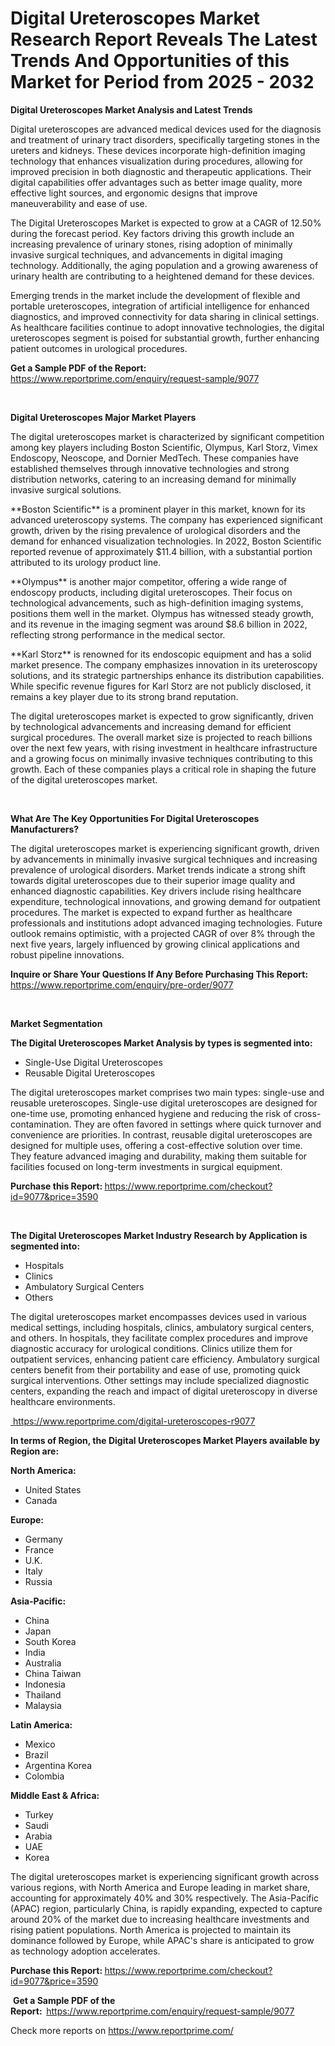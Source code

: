 <p><h1>Digital Ureteroscopes Market Research Report Reveals The Latest Trends And Opportunities of this Market for Period from 2025 - 2032</h1></p><p><strong>Digital Ureteroscopes Market Analysis and Latest Trends</strong></p>
<p><p>Digital ureteroscopes are advanced medical devices used for the diagnosis and treatment of urinary tract disorders, specifically targeting stones in the ureters and kidneys. These devices incorporate high-definition imaging technology that enhances visualization during procedures, allowing for improved precision in both diagnostic and therapeutic applications. Their digital capabilities offer advantages such as better image quality, more effective light sources, and ergonomic designs that improve maneuverability and ease of use.</p><p>The Digital Ureteroscopes Market is expected to grow at a CAGR of 12.50% during the forecast period. Key factors driving this growth include an increasing prevalence of urinary stones, rising adoption of minimally invasive surgical techniques, and advancements in digital imaging technology. Additionally, the aging population and a growing awareness of urinary health are contributing to a heightened demand for these devices. </p><p>Emerging trends in the market include the development of flexible and portable ureteroscopes, integration of artificial intelligence for enhanced diagnostics, and improved connectivity for data sharing in clinical settings. As healthcare facilities continue to adopt innovative technologies, the digital ureteroscopes segment is poised for substantial growth, further enhancing patient outcomes in urological procedures.</p></p>
<p><strong>Get a Sample PDF of the Report:&nbsp;</strong> <a href="https://www.reportprime.com/enquiry/request-sample/9077?utm_campaign=2642&utm_medium=2&utm_source=Github&utm_content=ia&utm_term=20032025&utm_id=digital-ureteroscopes">https://www.reportprime.com/enquiry/request-sample/9077</a></p>
<p>&nbsp;</p>
<p><strong>Digital Ureteroscopes Major Market Players</strong></p>
<p><p>The digital ureteroscopes market is characterized by significant competition among key players including Boston Scientific, Olympus, Karl Storz, Vimex Endoscopy, Neoscope, and Dornier MedTech. These companies have established themselves through innovative technologies and strong distribution networks, catering to an increasing demand for minimally invasive surgical solutions.</p><p>**Boston Scientific** is a prominent player in this market, known for its advanced ureteroscopy systems. The company has experienced significant growth, driven by the rising prevalence of urological disorders and the demand for enhanced visualization technologies. In 2022, Boston Scientific reported revenue of approximately $11.4 billion, with a substantial portion attributed to its urology product line.</p><p>**Olympus** is another major competitor, offering a wide range of endoscopy products, including digital ureteroscopes. Their focus on technological advancements, such as high-definition imaging systems, positions them well in the market. Olympus has witnessed steady growth, and its revenue in the imaging segment was around $8.6 billion in 2022, reflecting strong performance in the medical sector.</p><p>**Karl Storz** is renowned for its endoscopic equipment and has a solid market presence. The company emphasizes innovation in its ureteroscopy solutions, and its strategic partnerships enhance its distribution capabilities. While specific revenue figures for Karl Storz are not publicly disclosed, it remains a key player due to its strong brand reputation.</p><p>The digital ureteroscopes market is expected to grow significantly, driven by technological advancements and increasing demand for efficient surgical procedures. The overall market size is projected to reach billions over the next few years, with rising investment in healthcare infrastructure and a growing focus on minimally invasive techniques contributing to this growth. Each of these companies plays a critical role in shaping the future of the digital ureteroscopes market.</p></p>
<p>&nbsp;</p>
<p><strong>What Are The Key Opportunities For Digital Ureteroscopes Manufacturers?</strong></p>
<p><p>The digital ureteroscopes market is experiencing significant growth, driven by advancements in minimally invasive surgical techniques and increasing prevalence of urological disorders. Market trends indicate a strong shift towards digital ureteroscopes due to their superior image quality and enhanced diagnostic capabilities. Key drivers include rising healthcare expenditure, technological innovations, and growing demand for outpatient procedures. The market is expected to expand further as healthcare professionals and institutions adopt advanced imaging technologies. Future outlook remains optimistic, with a projected CAGR of over 8% through the next five years, largely influenced by growing clinical applications and robust pipeline innovations.</p></p>
<p><strong>Inquire or Share Your Questions If Any Before Purchasing This Report:</strong> <a href="https://www.reportprime.com/enquiry/pre-order/9077?utm_campaign=2642&utm_medium=2&utm_source=Github&utm_content=ia&utm_term=20032025&utm_id=digital-ureteroscopes">https://www.reportprime.com/enquiry/pre-order/9077</a></p>
<p>&nbsp;</p>
<p><strong>Market Segmentation</strong></p>
<p><strong>The Digital Ureteroscopes Market Analysis by types is segmented into:</strong></p>
<p><ul><li>Single-Use Digital Ureteroscopes</li><li>Reusable Digital Ureteroscopes</li></ul></p>
<p><p>The digital ureteroscopes market comprises two main types: single-use and reusable ureteroscopes. Single-use digital ureteroscopes are designed for one-time use, promoting enhanced hygiene and reducing the risk of cross-contamination. They are often favored in settings where quick turnover and convenience are priorities. In contrast, reusable digital ureteroscopes are designed for multiple uses, offering a cost-effective solution over time. They feature advanced imaging and durability, making them suitable for facilities focused on long-term investments in surgical equipment.</p></p>
<p><strong>Purchase this Report:&nbsp;</strong><a href="https://www.reportprime.com/checkout?id=9077&price=3590&utm_campaign=2642&utm_medium=2&utm_source=Github&utm_content=ia&utm_term=20032025&utm_id=digital-ureteroscopes">https://www.reportprime.com/checkout?id=9077&price=3590</a></p>
<p>&nbsp;</p>
<p><strong>The Digital Ureteroscopes Market Industry Research by Application is segmented into:</strong></p>
<p><ul><li>Hospitals</li><li>Clinics</li><li>Ambulatory Surgical Centers</li><li>Others</li></ul></p>
<p><p>The digital ureteroscopes market encompasses devices used in various medical settings, including hospitals, clinics, ambulatory surgical centers, and others. In hospitals, they facilitate complex procedures and improve diagnostic accuracy for urological conditions. Clinics utilize them for outpatient services, enhancing patient care efficiency. Ambulatory surgical centers benefit from their portability and ease of use, promoting quick surgical interventions. Other settings may include specialized diagnostic centers, expanding the reach and impact of digital ureteroscopy in diverse healthcare environments.</p></p>
<p><a href="https://www.reportprime.com/digital-ureteroscopes-r9077?utm_campaign=2642&utm_medium=2&utm_source=Github&utm_content=ia&utm_term=20032025&utm_id=digital-ureteroscopes">&nbsp;https://www.reportprime.com/digital-ureteroscopes-r9077</a></p>
<p><strong>In terms of Region, the Digital Ureteroscopes Market Players available by Region are:</strong></p>
<p>
    <p> <strong> North America: </strong>
        <ul>
            <li>United States</li>
            <li>Canada</li>
        </ul>
        </p> 
    <p> <strong> Europe: </strong>
        <ul>
            <li>Germany</li>
            <li>France</li>
            <li>U.K.</li>
            <li>Italy</li>
            <li>Russia</li>
        </ul>
        </p> 
    <p> <strong> Asia-Pacific: </strong>
        <ul>
            <li>China</li>
            <li>Japan</li>
            <li>South Korea</li>
            <li>India</li>
            <li>Australia</li>
            <li>China Taiwan</li>
            <li>Indonesia</li>
            <li>Thailand</li>
            <li>Malaysia</li>
        </ul>
        </p> 
    <p> <strong> Latin America: </strong>
        <ul>
            <li>Mexico</li>
            <li>Brazil</li>
            <li>Argentina Korea</li>
            <li>Colombia</li>
        </ul>
        </p> 
    <p> <strong> Middle East & Africa: </strong>
        <ul>
            <li>Turkey</li>
            <li>Saudi</li>
            <li>Arabia</li>
            <li>UAE</li>
            <li>Korea</li>
        </ul>
    </p>
    </p>
<p><p>The digital ureteroscopes market is experiencing significant growth across various regions, with North America and Europe leading in market share, accounting for approximately 40% and 30% respectively. The Asia-Pacific (APAC) region, particularly China, is rapidly expanding, expected to capture around 20% of the market due to increasing healthcare investments and rising patient populations. North America is projected to maintain its dominance followed by Europe, while APAC's share is anticipated to grow as technology adoption accelerates.</p></p>
<p><strong>Purchase this Report: </strong><a href="https://www.reportprime.com/checkout?id=9077&price=3590&utm_campaign=2642&utm_medium=2&utm_source=Github&utm_content=ia&utm_term=20032025&utm_id=digital-ureteroscopes">https://www.reportprime.com/checkout?id=9077&price=3590</a></p>
<p>&nbsp;<strong>Get a Sample PDF of the Report:&nbsp;&nbsp;</strong><a href="https://www.reportprime.com/enquiry/request-sample/9077?utm_campaign=2642&utm_medium=2&utm_source=Github&utm_content=ia&utm_term=20032025&utm_id=digital-ureteroscopes">https://www.reportprime.com/enquiry/request-sample/9077</a></p>
<p><strong></strong></p>
<p>Check more reports on <a href="https://www.reportprime.com/?utm_campaign=2642&utm_medium=2&utm_source=Github&utm_content=ia&utm_term=20032025&utm_id=digital-ureteroscopes">https://www.reportprime.com/</a></p>